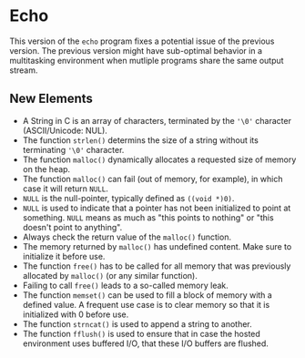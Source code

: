 # Echo

This version of the `echo` program fixes a potential issue of the previous version.
The previous version might have sub-optimal behavior in a multitasking environment when mutliple programs share the same output stream.

## New Elements
- A String in C is an array of characters, terminated by the `'\0'` character (ASCII/Unicode: NUL).
- The function `strlen()` determins the size of a string without its terminating `'\0'` character.
- The function `malloc()` dynamically allocates a requested size of memory on the heap.
- The function `malloc()` can fail (out of memory, for example), in which case it will return `NULL`.
- `NULL` is the null-pointer, typically defined as `((void *)0)`.
- `NULL` is used to indicate that a pointer has not been initialized to point at something.
  `NULL` means as much as "this points to nothing" or "this doesn't point to anything".
- Always check the return value of the `malloc()` function.
- The memory returned by `malloc()` has undefined content.
  Make sure to initialize it before use.
- The function `free()` has to be called for all memory that was previously allocated by `malloc()` (or any similar function).
- Failing to call `free()` leads to a so-called memory leak.
- The function `memset()` can be used to fill a block of memory with a defined value.
  A frequent use case is to clear memory so that it is initialized with 0 before use.
- The function `strncat()` is used to append a string to another.
- The function `fflush()` is used to ensure that in case the hosted environment uses buffered I/O, that these I/O buffers are flushed.
